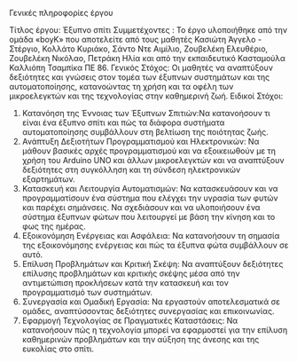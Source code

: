 Γενικές πληροφορίες έργου

Τίτλος έργου: Έξυπνο σπίτι 
Συμμετέχοντες : Το έργο υλοποιήθηκε από την ομάδα  «boyK»  που αποτελείτε από τους μαθητές Κασιώτη Άγγελο - Στέργιο, Κολλάτο Κυριάκο, Σάντο Ντε Αιμίλιο, Ζουβελέκη Ελευθέριο, Ζουβελέκη Νικόλαο, Πετράκη Ηλία  και από την εκπαιδευτικό  Κασταμούλα Καλλιόπη Τσαμπίκα  ΠΕ 86.
Γενικός Στόχος: Οι μαθητές να αναπτύξουν δεξιότητες και γνώσεις στον τομέα των έξυπνων συστημάτων και της αυτοματοποίησης, κατανοώντας τη χρήση και τα οφέλη των μικροελεγκτών και της τεχνολογίας στην καθημερινή ζωή.
Ειδικοί Στόχοι:
1.	Κατανόηση της Έννοιας των Έξυπνων Σπιτιών:Να κατανοήσουν τι είναι ένα έξυπνο σπίτι και πώς τα διάφορα συστήματα αυτοματοποίησης συμβάλλουν στη βελτίωση της ποιότητας ζωής.
2.	Ανάπτυξη Δεξιοτήτων Προγραμματισμού και Ηλεκτρονικών: Να μάθουν βασικές αρχές προγραμματισμού και να εξοικειωθούν με τη χρήση του Arduino UNO και άλλων μικροελεγκτών και να αναπτύξουν δεξιότητες στη συγκόλληση και τη σύνδεση ηλεκτρονικών εξαρτημάτων.
3.	Κατασκευή και Λειτουργία Αυτοματισμών: Να κατασκευάσουν και να προγραμματίσουν ένα σύστημα που ελέγχει την υγρασία των φυτών και παρέχει σημάνσεις. Να σχεδιάσουν και να υλοποιήσουν ένα σύστημα έξυπνων φώτων που λειτουργεί με βάση την κίνηση και το φως της ημέρας.
4.	Εξοικονόμηση Ενέργειας και Ασφάλεια: Να κατανοήσουν τη σημασία της εξοικονόμησης ενέργειας και πώς τα έξυπνα φώτα συμβάλλουν σε αυτό.
5.	Επίλυση Προβλημάτων και Κριτική Σκέψη: Να αναπτύξουν δεξιότητες επίλυσης προβλημάτων και κριτικής σκέψης μέσα από την αντιμετώπιση προκλήσεων κατά την κατασκευή και τον προγραμματισμό των συστημάτων.
6.	Συνεργασία και Ομαδική Εργασία: Να εργαστούν αποτελεσματικά σε ομάδες, αναπτύσσοντας δεξιότητες συνεργασίας και επικοινωνίας.
7.	Εφαρμογή Τεχνολογίας σε Πραγματικές Καταστάσεις: Να κατανοήσουν πώς η τεχνολογία μπορεί να εφαρμοστεί για την επίλυση καθημερινών προβλημάτων και την αύξηση της άνεσης και της ευκολίας στο σπίτι.
 
